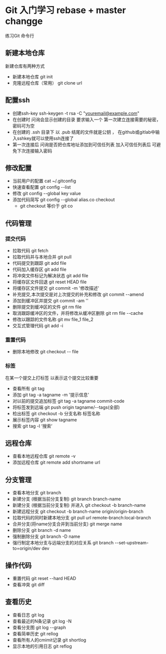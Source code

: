 # Git 入门学习  rebase + master changge练习Git 命令行## 新建本地仓库新建仓库有两种方式 * 新建本地仓库 git init * 克隆远程仓库（常用） git clone url## 配置ssh  * 创建ssh-key ssh-keygen -t rsa -C "youremail@example.com"  * 在创建时 问询会显示创建的目录 要求输入一个 第一次建立连接需要的秘密，密码可为空  * 在创建的 .ssh 目录下 以 .pub 结尾的文件就是公钥 ， 在github或gitlab中输入sshkey就可以使用ssh连接了  * 第一次连接后 问询是否把仓库地址添加到可信任列表 加入可信任列表后 可避免下次连接输入密码## 修改配置 * 当前用户的配置 cat ~/.gitconfig * 快速查看配置 git config --list  * 修改 git config --global key value * 添加代码简写 git config --global alias.co checkout    * git checkout 等价于 git co## 代码管理### 提交代码 * 拉取代码 git fetch  * 拉取代码并与本地合并 git pull * 代码提交到跟踪 git add file * 代码加入缓存区 git add file * 将冲突文件标记为解决状态 git add file * 将缓存区文件回退 git reset HEAD file * 将缓存区文件提交 git commit -m '修改描述' * 补充提交,本次提交是对上次提交的补充和修改 git commit --amend * 添加到缓冲区并提交 git commit -am '' * 删除提交到缓冲区的文件 git rm file * 取消跟踪缓冲区的文件，并将修改从缓冲区删除 git rm file --cache * 修改以跟踪的文件名称 git mv file_1 file_2 * 交互式管理代码 git add -i### 重置代码 * 删除本地修改 git checkout -- file### 标签 在某一个提交上打标签 以表示这个提交比较重要 * 查看所有 git tag * 添加 git tag -a tagname -m '提示信息' * 对以前的提交追加标签 git tag -a tagname commit-code * 将标签发到远端 git push origin tagname/--tags(全部) * 检出标签 git checkout -b 分支名称 标签名称 * 展示标签内容 git show tagname * 搜索 git tag -l ‘搜索’## 远程仓库 * 查看本地远程仓库 git remote -v * 添加远程仓库 git remote add shortname url## 分支管理 * 查看本地分支 git branch * 新建分支 (根据当前分支复制) git branch branch-name * 新建分支 (根据当前分支复制) 并进入 git checkout -b branch-name * 新建远程分支 git checkout -b branch-name origin/origin-branch * 拉取代码的同时新建本地分支 git pull url remote-branch:local-branch * 合并分支(将name分支合并到当前分支) git merge name * 删除分支 git branch -d name * 强制删除分支 git branch -D name * 强行制定本地分支与远端分支的对应关系 git branch --set-upstream-to=origin/dev dev## 操作代码  * 重置代码 git reset --hard HEAD  * 查看冲突 git diff## 查看历史  * 查看日志 git log  * 查看最近的N条记录 git log -N  * 查看分支图 git log --graph  * 查看简单历史 git rellog  * 查看所有人的cmimit记录 git shortlog  * 显示本地的引用日志 git reflog